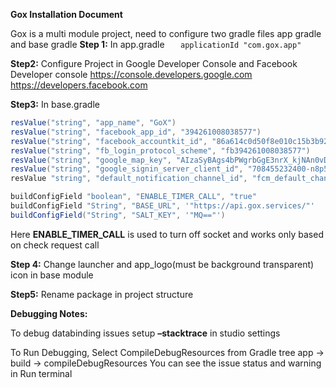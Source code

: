**Gox Installation Document**

Gox is a multi module project, need to configure two gradle files app gradle and base gradle
**Step 1:**
In app.gradle
`	applicationId "com.gox.app"`




 




**Step2:**
Configure Project in Google Developer Console and Facebook Developer console
https://console.developers.google.com
https://developers.facebook.com

**Step3:**
In base.gradle

```groovy
resValue("string", "app_name", "GoX")
resValue("string", "facebook_app_id", "394261008038577")
resValue("string", "facebook_accountkit_id", "86a614c0d50f8e010c15b3b92a26dfb4")
resValue("string", "fb_login_protocol_scheme", "fb394261008038577")
resValue("string", "google_map_key", "AIzaSyBAgs4bPWgrbGgE3nrX_kjNAn0vDI_MEOY")
resValue("string", "google_signin_server_client_id", "708455232400-n8p5omqpqoi0f2j4ncbfhmk21vntl8ct.apps.googleusercontent.com")
resValue "string", "default_notification_channel_id", "fcm_default_channel"

buildConfigField "boolean", "ENABLE_TIMER_CALL", "true"
buildConfigField "String", "BASE_URL", '"https://api.gox.services/"'
buildConfigField("String", "SALT_KEY", '"MQ=="')

```
Here **ENABLE_TIMER_CALL** is used to turn off socket and works only based on check request call


**Step 4:**
Change launcher and app_logo(must be background transparent) icon in base module

**Step5:**
Rename package in project structure


**Debugging Notes:**

To debug databinding issues setup
 **–stacktrace** in studio settings


To Run Debugging, Select CompileDebugResources from Gradle tree
app -> build -> compileDebugResources
You can see the issue status and warning in Run terminal


 
